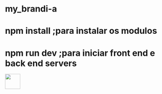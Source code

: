 # my_brandi-a
# npm install ;para instalar os modulos
# npm run dev ;para iniciar front end e back end servers 
<img src="https://raw.githubusercontent.com/iptomar/Brandi-2018-2019-Turma-A/master/Server/postman_screenshots/utilizadores/GETUsers/getAllusers_sucess.PNG" data-canonical-src="https://raw.githubusercontent.com/iptomar/Brandi-2018-2019-Turma-A/master/Server/postman_screenshots/utilizadores/GETUsers/getAllusers_sucess.PNG" width="50" height="50" />
